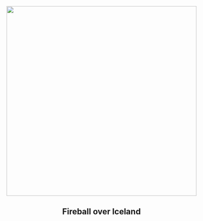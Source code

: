 
<p align="center"><img src="https://apod.nasa.gov/apod/image/2309/_DSC7280-1s_1024.jpg" width="500" height="500"></p>
<h2 align="center"> Fireball over Iceland </h2>
